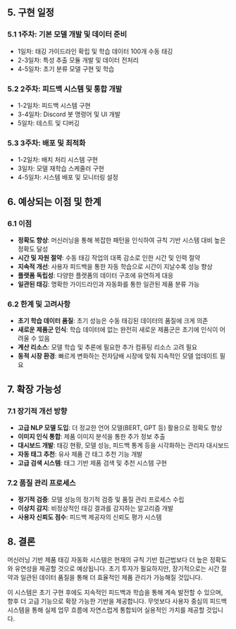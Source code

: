 ## 5. 구현 일정

### 5.1 1주차: 기본 모델 개발 및 데이터 준비
- 1일차: 태깅 가이드라인 확립 및 학습 데이터 100개 수동 태깅
- 2-3일차: 특성 추출 모듈 개발 및 데이터 전처리
- 4-5일차: 초기 분류 모델 구현 및 학습

### 5.2 2주차: 피드백 시스템 및 통합 개발
- 1-2일차: 피드백 시스템 구현
- 3-4일차: Discord 봇 명령어 및 UI 개발
- 5일차: 테스트 및 디버깅

### 5.3 3주차: 배포 및 최적화
- 1-2일차: 배치 처리 시스템 구현
- 3일차: 모델 재학습 스케줄러 구현
- 4-5일차: 시스템 배포 및 모니터링 설정

## 6. 예상되는 이점 및 한계

### 6.1 이점

- **정확도 향상**: 머신러닝을 통해 복잡한 패턴을 인식하여 규칙 기반 시스템 대비 높은 정확도 달성
- **시간 및 자원 절약**: 수동 태깅 작업의 대폭 감소로 인한 시간 및 인력 절약
- **지속적 개선**: 사용자 피드백을 통한 자동 학습으로 시간이 지날수록 성능 향상
- **플랫폼 독립성**: 다양한 플랫폼의 데이터 구조에 유연하게 대응
- **일관된 태깅**: 명확한 가이드라인과 자동화를 통한 일관된 제품 분류 가능

### 6.2 한계 및 고려사항

- **초기 학습 데이터 품질**: 초기 성능은 수동 태깅된 데이터의 품질에 크게 의존
- **새로운 제품군 인식**: 학습 데이터에 없는 완전히 새로운 제품군은 초기에 인식이 어려울 수 있음
- **계산 리소스**: 모델 학습 및 추론에 필요한 추가 컴퓨팅 리소스 고려 필요
- **동적 시장 환경**: 빠르게 변화하는 전자담배 시장에 맞춰 지속적인 모델 업데이트 필요

## 7. 확장 가능성

### 7.1 장기적 개선 방향

- **고급 NLP 모델 도입**: 더 정교한 언어 모델(BERT, GPT 등) 활용으로 정확도 향상
- **이미지 인식 통합**: 제품 이미지 분석을 통한 추가 정보 추출
- **대시보드 개발**: 태깅 현황, 모델 성능, 피드백 통계 등을 시각화하는 관리자 대시보드
- **자동 태그 추천**: 유사 제품 간 태그 추천 기능 개발
- **고급 검색 시스템**: 태그 기반 제품 검색 및 추천 시스템 구현

### 7.2 품질 관리 프로세스

- **정기적 검증**: 모델 성능의 정기적 검증 및 품질 관리 프로세스 수립
- **이상치 감지**: 비정상적인 태깅 결과를 감지하는 알고리즘 개발
- **사용자 신뢰도 점수**: 피드백 제공자의 신뢰도 평가 시스템

## 8. 결론

머신러닝 기반 제품 태깅 자동화 시스템은 현재의 규칙 기반 접근법보다 더 높은 정확도와 유연성을 제공할 것으로 예상됩니다. 초기 투자가 필요하지만, 장기적으로는 시간 절약과 일관된 데이터 품질을 통해 더 효율적인 제품 관리가 가능해질 것입니다.

이 시스템은 초기 구현 후에도 지속적인 피드백과 학습을 통해 계속 발전할 수 있으며, 향후 더 고급 기능으로 확장 가능한 기반을 제공합니다. 무엇보다 사용자 중심의 피드백 시스템을 통해 실제 업무 흐름에 자연스럽게 통합되어 실용적인 가치를 제공할 것입니다.